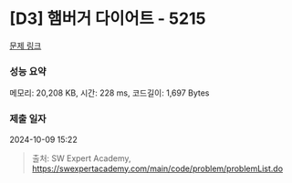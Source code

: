 # [D3] 햄버거 다이어트 - 5215 

[문제 링크](https://swexpertacademy.com/main/code/problem/problemDetail.do?contestProbId=AWT-lPB6dHUDFAVT) 

### 성능 요약

메모리: 20,208 KB, 시간: 228 ms, 코드길이: 1,697 Bytes

### 제출 일자

2024-10-09 15:22



> 출처: SW Expert Academy, https://swexpertacademy.com/main/code/problem/problemList.do